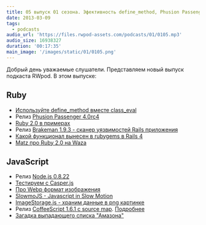 ```yaml
---
title: 05 выпуск 01 сезона. Эфективность define_method, Phusion Passenger 4.0rc4, Node.js 0.8.22 и немного про Webp
date: 2013-03-09
tags:
  - podcasts
audio_url: 'https://files.rwpod-assets.com/podcasts/01/0105.mp3'
audio_size: 16938327
duration: '00:17:35'
main_image: '/images/static/01/0105.png'
---
```


Добрый день уважаемые слушатели. Представляем новый выпуск подкаста RWpod. В этом выпуске:

## Ruby

- [Используйте define_method вместе class_eval](http://tenderlovemaking.com/2013/03/03/dynamic_method_definitions.html)
- Релиз [Phusion Passenger 4.0rc4](http://blog.phusion.nl/2013/03/05/phusion-passenger-4-0-release-candidate-4/)
- [Ruby 2.0 в примерах](http://benhoskin.gs/2013/02/24/ruby-2-0-by-example)
- Релиз [Brakeman 1.9.3 - сканер уязвимостей Rails приложения](http://brakemanscanner.org/blog/2013/03/01/brakeman-1-dot-9-3-released/)
- [Какой функционал вынесен в rubygems в Rails 4](http://alindeman.github.com/2013/03/05/gems-extracted-in-rails-4.html)
- [Matz про Ruby 2.0 на Waza](https://blog.heroku.com/archives/2013/3/6/matz_highlights_ruby_2_0_at_waza)

## JavaScript

- Релиз [Node.js 0.8.22](http://blog.nodejs.org/2013/03/06/node-v0-8-22-stable/)
- [Тестируем с Casper.js](http://blog.codeship.io/2013/03/07/Smoke-Testing-with-Casperjs.html)
- [Про Webp формат изображения](http://www.igvita.com/2013/03/07/faster-smaller-and-more-beautiful-web-with-webp/)
- [SlowmoJS - Javascript in Slow Motion](http://toolness.github.com/slowmo-js/)
- [ImageStorage.js - храним данные в png картинке](https://github.com/richardanaya/ImageStorage.js)
- Релиз [CoffeeScript 1.6.1 c source map](http://coffeescript.org/?v#source-maps). [Подробнее](http://www.html5rocks.com/en/tutorials/developertools/sourcemaps/)
- [Загадка выпадающего списка "Амазона"](http://bjk5.com/post/44698559168/breaking-down-amazons-mega-dropdown)

